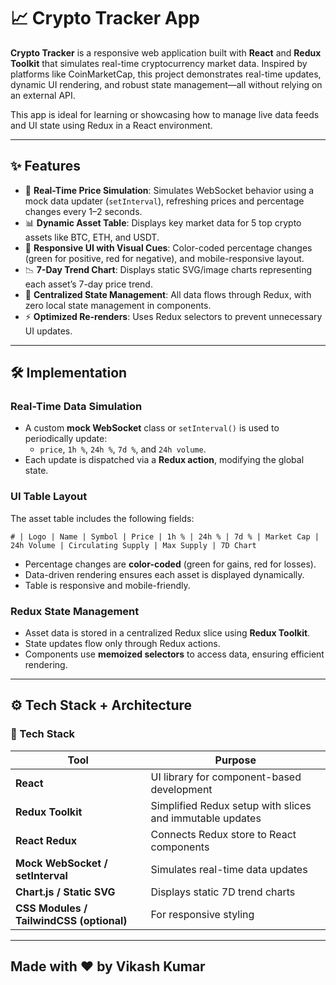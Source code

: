 

# 📈 Crypto Tracker App



**Crypto Tracker** is a responsive web application built with **React** and **Redux Toolkit** that simulates real-time cryptocurrency market data. Inspired by platforms like CoinMarketCap, this project demonstrates real-time updates, dynamic UI rendering, and robust state management—all without relying on an external API.

This app is ideal for learning or showcasing how to manage live data feeds and UI state using Redux in a React environment.

---

## ✨ Features

- 🔁 **Real-Time Price Simulation**: Simulates WebSocket behavior using a mock data updater (`setInterval`), refreshing prices and percentage changes every 1–2 seconds.
- 📊 **Dynamic Asset Table**: Displays key market data for 5 top crypto assets like BTC, ETH, and USDT.
- 🎨 **Responsive UI with Visual Cues**: Color-coded percentage changes (green for positive, red for negative), and mobile-responsive layout.
- 📉 **7-Day Trend Chart**: Displays static SVG/image charts representing each asset’s 7-day price trend.
- 🧠 **Centralized State Management**: All data flows through Redux, with zero local state management in components.
- ⚡ **Optimized Re-renders**: Uses Redux selectors to prevent unnecessary UI updates.

---

## 🛠 Implementation

### Real-Time Data Simulation

- A custom **mock WebSocket** class or `setInterval()` is used to periodically update:
  - `price`, `1h %`, `24h %`, `7d %`, and `24h volume`.
- Each update is dispatched via a **Redux action**, modifying the global state.

### UI Table Layout

The asset table includes the following fields:

```
# | Logo | Name | Symbol | Price | 1h % | 24h % | 7d % | Market Cap | 24h Volume | Circulating Supply | Max Supply | 7D Chart
```

- Percentage changes are **color-coded** (green for gains, red for losses).
- Data-driven rendering ensures each asset is displayed dynamically.
- Table is responsive and mobile-friendly.

### Redux State Management

- Asset data is stored in a centralized Redux slice using **Redux Toolkit**.
- State updates flow only through Redux actions.
- Components use **memoized selectors** to access data, ensuring efficient rendering.

---

## ⚙️ Tech Stack + Architecture

### 🧰 Tech Stack

| Tool | Purpose |
|------|---------|
| **React** | UI library for component-based development |
| **Redux Toolkit** | Simplified Redux setup with slices and immutable updates |
| **React Redux** | Connects Redux store to React components |
| **Mock WebSocket / setInterval** | Simulates real-time data updates |
| **Chart.js / Static SVG** | Displays static 7D trend charts |
| **CSS Modules / TailwindCSS (optional)** | For responsive styling |

---

## Made with ❤️ by Vikash Kumar

